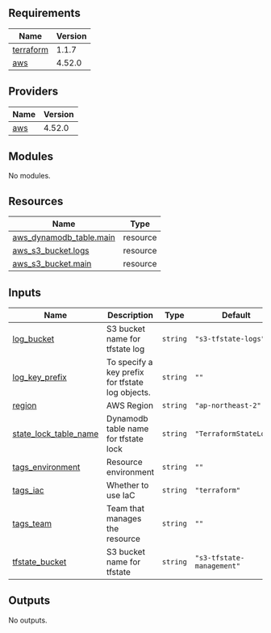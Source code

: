 <!-- BEGINNING OF PRE-COMMIT-TERRAFORM DOCS HOOK -->
## Requirements

| Name | Version |
|------|---------|
| <a name="requirement_terraform"></a> [terraform](#requirement\_terraform) | 1.1.7 |
| <a name="requirement_aws"></a> [aws](#requirement\_aws) | 4.52.0 |

## Providers

| Name | Version |
|------|---------|
| <a name="provider_aws"></a> [aws](#provider\_aws) | 4.52.0 |

## Modules

No modules.

## Resources

| Name | Type |
|------|------|
| [aws_dynamodb_table.main](https://registry.terraform.io/providers/hashicorp/aws/4.52.0/docs/resources/dynamodb_table) | resource |
| [aws_s3_bucket.logs](https://registry.terraform.io/providers/hashicorp/aws/4.52.0/docs/resources/s3_bucket) | resource |
| [aws_s3_bucket.main](https://registry.terraform.io/providers/hashicorp/aws/4.52.0/docs/resources/s3_bucket) | resource |

## Inputs

| Name | Description | Type | Default | Required |
|------|-------------|------|---------|:--------:|
| <a name="input_log_bucket"></a> [log\_bucket](#input\_log\_bucket) | S3 bucket name for tfstate log | `string` | `"s3-tfstate-logs"` | no |
| <a name="input_log_key_prefix"></a> [log\_key\_prefix](#input\_log\_key\_prefix) | To specify a key prefix for tfstate log objects. | `string` | `""` | no |
| <a name="input_region"></a> [region](#input\_region) | AWS Region | `string` | `"ap-northeast-2"` | no |
| <a name="input_state_lock_table_name"></a> [state\_lock\_table\_name](#input\_state\_lock\_table\_name) | Dynamodb table name for tfstate lock | `string` | `"TerraformStateLock"` | no |
| <a name="input_tags_environment"></a> [tags\_environment](#input\_tags\_environment) | Resource environment | `string` | `""` | no |
| <a name="input_tags_iac"></a> [tags\_iac](#input\_tags\_iac) | Whether to use IaC | `string` | `"terraform"` | no |
| <a name="input_tags_team"></a> [tags\_team](#input\_tags\_team) | Team that manages the resource | `string` | `""` | no |
| <a name="input_tfstate_bucket"></a> [tfstate\_bucket](#input\_tfstate\_bucket) | S3 bucket name for tfstate | `string` | `"s3-tfstate-management"` | no |

## Outputs

No outputs.
<!-- END OF PRE-COMMIT-TERRAFORM DOCS HOOK -->
